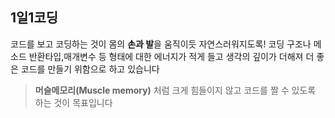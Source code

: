 
## 1일1코딩  
코드를 보고 코딩하는 것이 몸의 **손과 발**을 움직이듯 자연스러워지도록!
코딩 구조나 메소드 반환타입,매개변수 등 형태에 대한 에너지가 적게 들고 
생각의 깊이가 더해져 더 좋은 코드를 만들기 위함으로 하고 있습니다  

>__머슬메모리(Muscle memory)__ 처럼 크게 힘들이지 않고 코드를 짤 수 있도록 하는 것이 목표입니다

